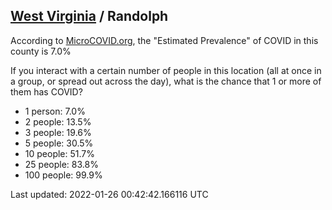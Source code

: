 
## [West Virginia](/united-states/west-virginia) / Randolph

According to [MicroCOVID.org](http://microcovid.org),
the "Estimated Prevalence" of COVID in this county is 7.0%

If you interact with a certain number of people in this location
(all at once in a group, or spread out across the day), what is the chance that
1 or more of them has COVID?

- 1 person: 7.0%
- 2 people: 13.5%
- 3 people: 19.6%
- 5 people: 30.5%
- 10 people: 51.7%
- 25 people: 83.8%
- 100 people: 99.9%

Last updated: 2022-01-26 00:42:42.166116 UTC
